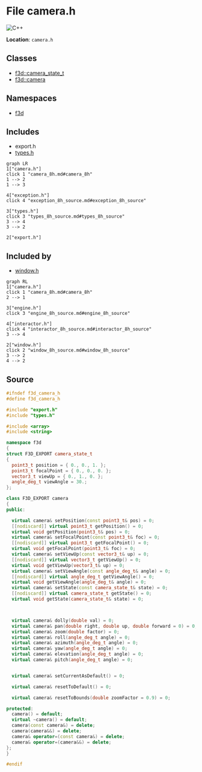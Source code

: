 # File camera.h

![][C++]

**Location**: `camera.h`





## Classes

* [f3d::camera\_state\_t](structf3d_1_1camera__state__t.md)
* [f3d::camera](classf3d_1_1camera.md)

## Namespaces

* [f3d](namespacef3d.md)

## Includes

* export.h
* [types.h](types_8h.md)


```mermaid
graph LR
1["camera.h"]
click 1 "camera_8h.md#camera_8h"
1 --> 2
1 --> 3

4["exception.h"]
click 4 "exception_8h_source.md#exception_8h_source"

3["types.h"]
click 3 "types_8h_source.md#types_8h_source"
3 --> 4
3 --> 2

2["export.h"]

```


## Included by

* [window.h](window_8h.md)


```mermaid
graph RL
1["camera.h"]
click 1 "camera_8h.md#camera_8h"
2 --> 1

3["engine.h"]
click 3 "engine_8h_source.md#engine_8h_source"

4["interactor.h"]
click 4 "interactor_8h_source.md#interactor_8h_source"
3 --> 4

2["window.h"]
click 2 "window_8h_source.md#window_8h_source"
3 --> 2
4 --> 2

```


## Source


```cpp
#ifndef f3d_camera_h
#define f3d_camera_h

#include "export.h"
#include "types.h"

#include <array>
#include <string>

namespace f3d
{
struct F3D_EXPORT camera_state_t
{
  point3_t position = { 0., 0., 1. };
  point3_t focalPoint = { 0., 0., 0. };
  vector3_t viewUp = { 0., 1., 0. };
  angle_deg_t viewAngle = 30.;
};

class F3D_EXPORT camera
{
public:

  virtual camera& setPosition(const point3_t& pos) = 0;
  [[nodiscard]] virtual point3_t getPosition() = 0;
  virtual void getPosition(point3_t& pos) = 0;
  virtual camera& setFocalPoint(const point3_t& foc) = 0;
  [[nodiscard]] virtual point3_t getFocalPoint() = 0;
  virtual void getFocalPoint(point3_t& foc) = 0;
  virtual camera& setViewUp(const vector3_t& up) = 0;
  [[nodiscard]] virtual vector3_t getViewUp() = 0;
  virtual void getViewUp(vector3_t& up) = 0;
  virtual camera& setViewAngle(const angle_deg_t& angle) = 0;
  [[nodiscard]] virtual angle_deg_t getViewAngle() = 0;
  virtual void getViewAngle(angle_deg_t& angle) = 0;
  virtual camera& setState(const camera_state_t& state) = 0;
  [[nodiscard]] virtual camera_state_t getState() = 0;
  virtual void getState(camera_state_t& state) = 0;



  virtual camera& dolly(double val) = 0;
  virtual camera& pan(double right, double up, double forward = 0) = 0;
  virtual camera& zoom(double factor) = 0;
  virtual camera& roll(angle_deg_t angle) = 0;
  virtual camera& azimuth(angle_deg_t angle) = 0;
  virtual camera& yaw(angle_deg_t angle) = 0;
  virtual camera& elevation(angle_deg_t angle) = 0;
  virtual camera& pitch(angle_deg_t angle) = 0;


  virtual camera& setCurrentAsDefault() = 0;

  virtual camera& resetToDefault() = 0;

  virtual camera& resetToBounds(double zoomFactor = 0.9) = 0;

protected:
  camera() = default;
  virtual ~camera() = default;
  camera(const camera&) = delete;
  camera(camera&&) = delete;
  camera& operator=(const camera&) = delete;
  camera& operator=(camera&&) = delete;
};
}

#endif
```


[public]: https://img.shields.io/badge/-public-brightgreen (public)
[C++]: https://img.shields.io/badge/language-C%2B%2B-blue (C++)
[const]: https://img.shields.io/badge/-const-lightblue (const)
[protected]: https://img.shields.io/badge/-protected-yellow (protected)
[static]: https://img.shields.io/badge/-static-lightgrey (static)
[private]: https://img.shields.io/badge/-private-red (private)
